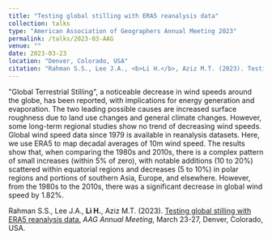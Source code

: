 ```yaml
---
title: "Testing global stilling with ERA5 reanalysis data"
collection: talks
type: "American Association of Geographers Annual Meeting 2023"
permalink: /talks/2023-03-AAG
venue: ""
date: 2023-03-23
location: "Denver, Colorado, USA"
citation: "Rahman S.S., Lee J.A., <b>Li H.</b>, Aziz M.T. (2023). Testing global stilling with ERA5 reanalysis data. <i>AAG Annual Meeting</i>, March 23-27, Denver, Colorado, USA."
---
```


"Global Terrestrial Stilling", a noticeable decrease in wind speeds around the globe, has been reported, with implications for energy generation and evaporation. The two leading possible causes are increased surface roughness due to land use changes and general climate changes. However, some long-term regional studies show no trend of decreasing wind speeds. Global wind speed data since 1979 is available in reanalysis datasets. Here, we use ERA5 to map decadal averages of 10m wind speed. The results show that, when comparing the 1980s and 2010s, there is a complex pattern of small increases (within 5% of zero), with notable additions (10 to 20%) scattered within equatorial regions and decreases (5 to 10%) in polar regions and portions of southern Asia, Europe, and elsewhere. However, from the 1980s to the 2010s, there was a significant decrease in global wind speed by 1.82%.

Rahman S.S., Lee J.A., <b>Li H.</b>, Aziz M.T. (2023). <a href="https://aag.secure-platform.com/aag2023/organizations/main/gallery/rounds/54/details/38822" target="_blank" rel="noopener noreferrer">Testing global stilling with ERA5 reanalysis data.</a> <i>AAG Annual Meeting</i>, March 23-27, Denver, Colorado, USA.